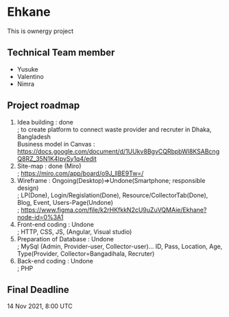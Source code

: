 # Ehkane
This is ownergy project

## Technical Team member
- Yusuke
- Valentino
- Nimra

## Project roadmap
1. Idea building : done <br>
; to create platform to connect waste provider and recruter in Dhaka, Bangladesh <br>
Business model in Canvas : https://docs.google.com/document/d/1UUkv8BgvCQRbpbWl8KSABcngQ8RZ_35N1K4IpvSy1q4/edit <br>
2. Site-map : done (Miro) <br>
; https://miro.com/app/board/o9J_llBE9Tw=/ <br>
3. Wireframe : Ongoing(Desktop)=>Undone(Smartphone; responsible design) <br>
; LP(Done), Login/Regislation(Done), Resource/CollectorTab(Done), Blog, Event, Users-Page(Undone) <br>
; https://www.figma.com/file/k2rHKfkkN2cU9uZuVQMAie/Ekhane?node-id=0%3A1 <br>
4. Front-end coding : Undone <br>
; HTTP, CSS, JS, (Angular, Visual studio) <br>
5. Preparation of Database : Undone <br>
; MySql (Admin, Provider-user, Collector-user)... ID, Pass, Location, Age, Type(Provider, Collector=Bangadihala, Recruter) <br>
6. Back-end coding : Undone <br>
; PHP <br>


## Final Deadline
14 Nov 2021, 8:00 UTC
